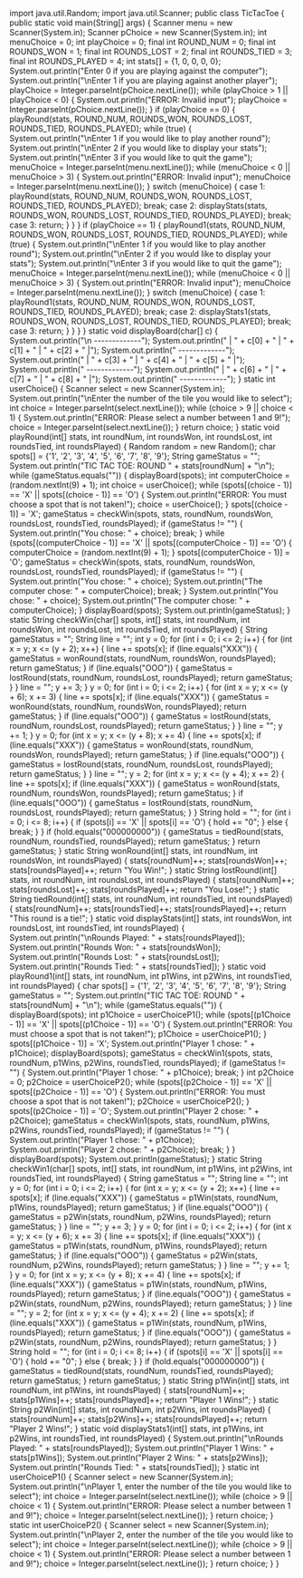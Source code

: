 import java.util.Random;
import java.util.Scanner;
public class TicTacToe {
	public static void main(String[] args) {
		Scanner menu = new Scanner(System.in);
		Scanner pChoice = new Scanner(System.in);
		int menuChoice = 0;
		int playChoice = 0;
		final int ROUND_NUM = 0;
		final int ROUNDS_WON = 1;
		final int ROUNDS_LOST = 2;
		final int ROUNDS_TIED = 3;
		final int ROUNDS_PLAYED = 4;
		int stats[] = {1, 0, 0, 0, 0};
		System.out.println("Enter 0 if you are playing against the computer");
		System.out.println("\nEnter 1 if you are playing against another player");
		playChoice = Integer.parseInt(pChoice.nextLine());
		while (playChoice > 1 || playChoice < 0) {
			System.out.println("ERROR: Invalid input");
			playChoice = Integer.parseInt(pChoice.nextLine());
		}
		if (playChoice == 0) {
			playRound(stats, ROUND_NUM, ROUNDS_WON, ROUNDS_LOST, ROUNDS_TIED, ROUNDS_PLAYED);
			while (true) {
				System.out.println("\nEnter 1 if you would like to play another round");
				System.out.println("\nEnter 2 if you would like to display your stats");
				System.out.println("\nEnter 3 if you would like to quit the game");
				menuChoice = Integer.parseInt(menu.nextLine());
				while (menuChoice < 0 || menuChoice > 3) {
					System.out.println("ERROR: Invalid input");
					menuChoice = Integer.parseInt(menu.nextLine());
				}
				switch (menuChoice) {
				case 1:
					playRound(stats, ROUND_NUM, ROUNDS_WON, ROUNDS_LOST, ROUNDS_TIED, ROUNDS_PLAYED);
					break;
				case 2: 
					displayStats(stats, ROUNDS_WON, ROUNDS_LOST, ROUNDS_TIED, ROUNDS_PLAYED);
					break;
				case 3:
					return;
				}
		}
		}
		if (playChoice == 1) {
			playRound1(stats, ROUND_NUM, ROUNDS_WON, ROUNDS_LOST, ROUNDS_TIED, ROUNDS_PLAYED);
			while (true) {
				System.out.println("\nEnter 1 if you would like to play another round");
				System.out.println("\nEnter 2 if you would like to display your stats");
				System.out.println("\nEnter 3 if you would like to quit the game");
				menuChoice = Integer.parseInt(menu.nextLine());
				while (menuChoice < 0 || menuChoice > 3) {
					System.out.println("ERROR: Invalid input");
					menuChoice = Integer.parseInt(menu.nextLine());
				}
				switch (menuChoice) {
				case 1:
					playRound1(stats, ROUND_NUM, ROUNDS_WON, ROUNDS_LOST, ROUNDS_TIED, ROUNDS_PLAYED);
					break;
				case 2: 
					displayStats1(stats, ROUNDS_WON, ROUNDS_LOST, ROUNDS_TIED, ROUNDS_PLAYED);
					break;
				case 3:
					return;
				}
		}
			}
		}
	static void displayBoard(char[] c) {
		System.out.println("\n  -------------");
		System.out.println("  | " + c[0] + " | " + c[1] + " | " + c[2] + " |");
		System.out.println("  -------------");
		System.out.println("  | " + c[3] + " | " + c[4] + " | " + c[5] + " |");
		System.out.println("  -------------");
		System.out.println("  | " + c[6] + " | " + c[7] + " | " + c[8] + " |");
		System.out.println("  -------------");
	}
	static int userChoice() {
		Scanner select = new Scanner(System.in);
		System.out.println("\nEnter the number of the tile you would like to select");
			int choice = Integer.parseInt(select.nextLine());
			while (choice > 9 || choice < 1) {
				System.out.println("ERROR: Please select a number between 1 and 9!");
				choice = Integer.parseInt(select.nextLine());
			}
			return choice;
		}
	static void playRound(int[] stats, int roundNum, int roundsWon, int roundsLost, int roundsTied, int roundsPlayed) {
		Random random = new Random();
		char spots[] = {'1', '2', '3', '4', '5', '6', '7', '8', '9'};
		String gameStatus = "";
		System.out.println("TIC TAC TOE: ROUND " + stats[roundNum] + "\n");
		while (gameStatus.equals("")) {
			displayBoard(spots);
			int computerChoice = (random.nextInt(9) + 1);
			int choice = userChoice();
			while (spots[(choice - 1)] == 'X' || spots[(choice - 1)] == 'O') {
				System.out.println("ERROR: You must choose a spot that is not taken!");
				choice = userChoice();
			}
			spots[(choice - 1)] = 'X';
			gameStatus = checkWin(spots, stats, roundNum, roundsWon, roundsLost, roundsTied, roundsPlayed);
			if (gameStatus != "") {
				System.out.println("You chose: " + choice);
				break;
			}
			while (spots[(computerChoice - 1)] == 'X' || spots[(computerChoice - 1)] == 'O') {
				computerChoice = (random.nextInt(9) + 1);
			}
			spots[(computerChoice - 1)] = 'O';
			gameStatus = checkWin(spots, stats, roundNum, roundsWon, roundsLost, roundsTied, roundsPlayed);
			if (gameStatus != "") {
				System.out.println("You chose: " + choice);
				System.out.println("The computer chose: " + computerChoice);
				break;
			}
			System.out.println("You chose: " + choice);
			System.out.println("The computer chose: " + computerChoice);
		}
		displayBoard(spots);
		System.out.println(gameStatus);
	}
	static String checkWin(char[] spots, int[] stats, int roundNum, int roundsWon, int roundsLost, int roundsTied, int roundsPlayed) {
		String gameStatus = "";
		String line = "";
		int y = 0;
		for (int i = 0; i <= 2; i++) {
			for (int x = y; x <= (y + 2); x++) {
				line += spots[x];
				if (line.equals("XXX")) {
					gameStatus = wonRound(stats, roundNum, roundsWon, roundsPlayed);
					return gameStatus;
				}
				if (line.equals("OOO")) {
					gameStatus = lostRound(stats, roundNum, roundsLost, roundsPlayed);
					return gameStatus;
				}
			}
			line = "";
			y += 3;
		}
		y = 0;
		for (int i = 0; i <= 2; i++) {
			for (int x = y; x <= (y + 6); x += 3) {
				line += spots[x];
				if (line.equals("XXX")) {
					gameStatus = wonRound(stats, roundNum, roundsWon, roundsPlayed);
					return gameStatus;
				}
				if (line.equals("OOO")) {
					gameStatus = lostRound(stats, roundNum, roundsLost, roundsPlayed);
					return gameStatus;
				}
			}
			line = "";
			y += 1;
		}
		y = 0;
		for (int x = y; x <= (y + 8); x += 4) {
			line += spots[x];
			if (line.equals("XXX")) {
				gameStatus = wonRound(stats, roundNum, roundsWon, roundsPlayed);
				return gameStatus;
			}
			if (line.equals("OOO")) {
				gameStatus = lostRound(stats, roundNum, roundsLost, roundsPlayed);
				return gameStatus;
			}
		}
		line = "";
		y = 2;
		for (int x = y; x <= (y + 4); x += 2) {
			line += spots[x];
			if (line.equals("XXX")) {
				gameStatus = wonRound(stats, roundNum, roundsWon, roundsPlayed);
				return gameStatus;
			}
			if (line.equals("OOO")) {
				gameStatus = lostRound(stats, roundNum, roundsLost, roundsPlayed);
				return gameStatus;
			}
		}
		String hold = "";
		for (int i = 0; i <= 8; i++) {
			if (spots[i] == 'X' || spots[i] == 'O') {
				hold += "0";
			}
			else {
				break;
			}
		}
		if (hold.equals("000000000")) {
			gameStatus = tiedRound(stats, roundNum, roundsTied, roundsPlayed);
			return gameStatus;
		}
		return gameStatus;
	}
	static String wonRound(int[] stats, int roundNum, int roundsWon, int roundsPlayed) {
		stats[roundNum]++;
		stats[roundsWon]++;
		stats[roundsPlayed]++;
		return "You Win!";
	}
	static String lostRound(int[] stats, int roundNum, int roundsLost, int roundsPlayed) {
		stats[roundNum]++;
		stats[roundsLost]++;
		stats[roundsPlayed]++;
		return "You Lose!";
	}
	static String tiedRound(int[] stats, int roundNum, int roundsTied, int roundsPlayed) {
		stats[roundNum]++;
		stats[roundsTied]++;
		stats[roundsPlayed]++;
		return "This round is a tie!";
	}
	static void displayStats(int[] stats, int roundsWon, int roundsLost, int roundsTied, int roundsPlayed) {
		System.out.println("\nRounds Played: " + stats[roundsPlayed]);
		System.out.println("Rounds Won: " + stats[roundsWon]);
		System.out.println("Rounds Lost: " + stats[roundsLost]);
		System.out.println("Rounds Tied: " + stats[roundsTied]);
	}
	static void playRound1(int[] stats, int roundNum, int p1Wins, int p2Wins, int roundsTied, int roundsPlayed) {
		char spots[] = {'1', '2', '3', '4', '5', '6', '7', '8', '9'};
		String gameStatus = "";
		System.out.println("TIC TAC TOE: ROUND " + stats[roundNum] + "\n");
		while (gameStatus.equals("")) {
			displayBoard(spots);
			int p1Choice = userChoiceP1();
			while (spots[(p1Choice - 1)] == 'X' || spots[(p1Choice - 1)] == 'O') {
				System.out.println("ERROR: You must choose a spot that is not taken!");
				p1Choice = userChoiceP1();
			}
			spots[(p1Choice - 1)] = 'X';
			System.out.println("Player 1 chose: " + p1Choice);
			displayBoard(spots);
			gameStatus = checkWin1(spots, stats, roundNum, p1Wins, p2Wins, roundsTied, roundsPlayed);
			if (gameStatus != "") {
				System.out.println("Player 1 chose: " + p1Choice);
				break;
			}
			int p2Choice = 0;
			p2Choice = userChoiceP2();
			while (spots[(p2Choice - 1)] == 'X' || spots[(p2Choice - 1)] == 'O') {
				System.out.println("ERROR: You must choose a spot that is not taken!");
				p2Choice = userChoiceP2();
			}
			spots[(p2Choice - 1)] = 'O';
			System.out.println("Player 2 chose: " + p2Choice);
			gameStatus = checkWin1(spots, stats, roundNum, p1Wins, p2Wins, roundsTied, roundsPlayed);
			if (gameStatus != "") {
				System.out.println("Player 1 chose: " + p1Choice);
				System.out.println("Player 2 chose: " + p2Choice);
				break;
			}
		}
		displayBoard(spots);
		System.out.println(gameStatus);
		}
	static String checkWin1(char[] spots, int[] stats, int roundNum, int p1Wins, int p2Wins, int roundsTied, int roundsPlayed) {
		String gameStatus = "";
		String line = "";
		int y = 0;
		for (int i = 0; i <= 2; i++) {
			for (int x = y; x <= (y + 2); x++) {
				line += spots[x];
				if (line.equals("XXX")) {
					gameStatus = p1Win(stats, roundNum, p1Wins, roundsPlayed);
					return gameStatus;
				}
				if (line.equals("OOO")) {
					gameStatus = p2Win(stats, roundNum, p2Wins, roundsPlayed);
					return gameStatus;
				}
			}
			line = "";
			y += 3;
		}
		y = 0;
		for (int i = 0; i <= 2; i++) {
			for (int x = y; x <= (y + 6); x += 3) {
				line += spots[x];
				if (line.equals("XXX")) {
					gameStatus = p1Win(stats, roundNum, p1Wins, roundsPlayed);
					return gameStatus;
				}
				if (line.equals("OOO")) {
					gameStatus = p2Win(stats, roundNum, p2Wins, roundsPlayed);
					return gameStatus;
				}
			}
			line = "";
			y += 1;
		}
		y = 0;
		for (int x = y; x <= (y + 8); x += 4) {
			line += spots[x];
			if (line.equals("XXX")) {
				gameStatus = p1Win(stats, roundNum, p1Wins, roundsPlayed);
				return gameStatus;
			}
			if (line.equals("OOO")) {
				gameStatus = p2Win(stats, roundNum, p2Wins, roundsPlayed);
				return gameStatus;
			}
		}
		line = "";
		y = 2;
		for (int x = y; x <= (y + 4); x += 2) {
			line += spots[x];
			if (line.equals("XXX")) {
				gameStatus = p1Win(stats, roundNum, p1Wins, roundsPlayed);
				return gameStatus;
			}
			if (line.equals("OOO")) {
				gameStatus = p2Win(stats, roundNum, p2Wins, roundsPlayed);
				return gameStatus;
			}
		}
		String hold = "";
		for (int i = 0; i <= 8; i++) {
			if (spots[i] == 'X' || spots[i] == 'O') {
				hold += "0";
			}
			else {
				break;
			}
		}
		if (hold.equals("000000000")) {
			gameStatus = tiedRound(stats, roundNum, roundsTied, roundsPlayed);
			return gameStatus;
		}
		return gameStatus;
	}
	static String p1Win(int[] stats, int roundNum, int p1Wins, int roundsPlayed) {
		stats[roundNum]++;
		stats[p1Wins]++;
		stats[roundsPlayed]++;
		return "Player 1 Wins!";
	}
	static String p2Win(int[] stats, int roundNum, int p2Wins, int roundsPlayed) {
		stats[roundNum]++;
		stats[p2Wins]++;
		stats[roundsPlayed]++;
		return "Player 2 Wins!";
	}
	static void displayStats1(int[] stats, int p1Wins, int p2Wins, int roundsTied, int roundsPlayed) {
		System.out.println("\nRounds Played: " + stats[roundsPlayed]);
		System.out.println("Player 1 Wins: " + stats[p1Wins]);
		System.out.println("Player 2 Wins: " + stats[p2Wins]);
		System.out.println("Rounds Tied: " + stats[roundsTied]);
	}
	static int userChoiceP1() {
		Scanner select = new Scanner(System.in);
		System.out.println("\nPlayer 1, enter the number of the tile you would like to select");
		int choice = Integer.parseInt(select.nextLine());
		while (choice > 9 || choice < 1) {
			System.out.println("ERROR: Please select a number between 1 and 9!");
			choice = Integer.parseInt(select.nextLine());
		}
		return choice;
	}
	static int userChoiceP2() {
		Scanner select = new Scanner(System.in);
		System.out.println("\nPlayer 2, enter the number of the tile you would like to select");
		int choice = Integer.parseInt(select.nextLine());
		while (choice > 9 || choice < 1) {
			System.out.println("ERROR: Please select a number between 1 and 9!");
			choice = Integer.parseInt(select.nextLine());
		}
		return choice;
	}
}
